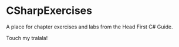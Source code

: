 CSharpExercises
===============

A place for chapter exercises and labs from the Head First C# Guide.

Touch my tralala!
